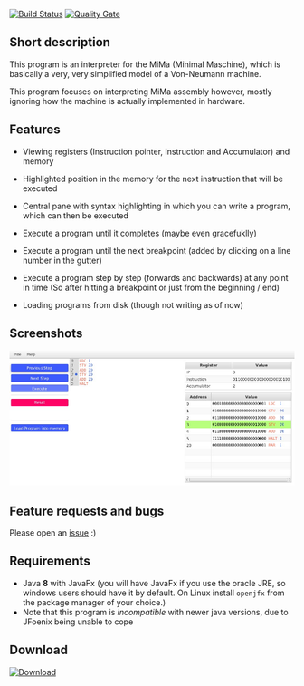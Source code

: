 [![Build Status](http://ci.ialistannen.de/buildStatus/icon?job=MiMaInterpreter)](http://ci.ialistannen.de/job/MiMaInterpreter/)
[![Quality Gate](https://sonarcloud.io/api/project_badges/measure?project=MiMaInterpreter&metric=alert_status)](https://sonarcloud.io/dashboard?id=MiMaInterpreter)

## Short description
This program is an interpreter for the MiMa (Minimal Maschine),
which is basically a very, very simplified model of a Von-Neumann machine.

This program focuses on interpreting MiMa assembly however,
mostly ignoring how the machine is actually implemented in hardware.

## Features
* Viewing registers (Instruction pointer, Instruction and Accumulator) and memory
* Highlighted position in the memory for the next instruction that will be executed
* Central pane with syntax highlighting in which you can write a program,
  which can then be executed
* Execute a program until it completes (maybe even gracefuklly)
* Execute a program until the next breakpoint (added by clicking on a line number in the gutter)
* Execute a program step by step (forwards and backwards) at any point in time
  (So after hitting a breakpoint or just from the beginning / end)

* Loading programs from disk (though not writing as of now)

## Screenshots
![Program screenshot](/images/Main_screen.jpg?raw=true "The main program screen")

## Feature requests and bugs
Please open an [issue](https://github.com/I-Al-Istannen/MiMaInterpreter/issues/new/new) :)

## Requirements
* Java **8** with JavaFx (you will have JavaFx if you use the oracle JRE, so windows users should have it by default.
  On Linux install `openjfx` from the package manager of your choice.)
* Note that this program is *incompatible* with newer java versions, due to JFoenix being unable to cope

## Download
[![Download](https://media-elerium.cursecdn.com/attachments/202/434/jenkins.png)](http://ci.ialistannen.de/job/MiMaInterpreter/)

